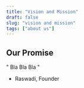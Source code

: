 ```yaml
---
title: "Vision and Mission"
draft: false
slug: "vision and mission"
tags: ["about us"]
---
```


## Our Promise

" Bla Bla Bla "

- Raswadi, Founder
